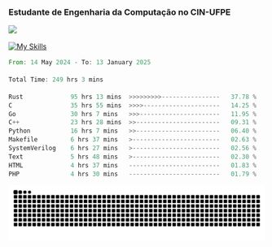 
### Estudante de Engenharia da Computação no CIN-UFPE
<div>
      <!--<img width=400 src="https://github-readme-stats.vercel.app/api?username=Zed201&show_icons=true&theme=tokyonight" /-->
      <img width=400 src='https://leetcode.card.workers.dev/Zed201?theme=nord&font=baloo&extension=null' />
</div>


[![My Skills](https://skillicons.dev/icons?i=c,cpp,rust,py,java,neovim&theme=dark)](https://skillicons.dev)

<!--START_SECTION:waka-->

```rust
From: 14 May 2024 - To: 13 January 2025

Total Time: 249 hrs 3 mins

Rust             95 hrs 13 mins  >>>>>>>>>----------------   37.78 %
C                35 hrs 55 mins  >>>>---------------------   14.25 %
Go               30 hrs 7 mins   >>>----------------------   11.95 %
C++              23 hrs 28 mins  >>-----------------------   09.31 %
Python           16 hrs 7 mins   >>-----------------------   06.40 %
Makefile         6 hrs 37 mins   >------------------------   02.63 %
SystemVerilog    6 hrs 27 mins   >------------------------   02.56 %
Text             5 hrs 48 mins   >------------------------   02.30 %
HTML             4 hrs 37 mins   -------------------------   01.83 %
PHP              4 hrs 30 mins   -------------------------   01.79 %
```

<!--END_SECTION:waka-->

<picture>
  <source media="(prefers-color-scheme: dark)" srcset="https://github.com/Zed201/Zed201/blob/output/github-contribution-grid-snake-dark.svg" />
  <img alt="github-snake" src="https://github.com/Zed201/Zed201/blob/output/github-contribution-grid-snake-dark.svg" />
</picture>
